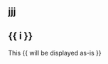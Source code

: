 ## jjj

## <span v-for="i in 3">{{ i }}</span>

This <span v-pre>{{ will be displayed as-is }}</span>
